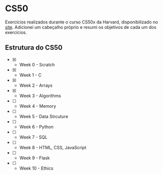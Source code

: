 # CS50

Exercícios realizados durante o curso CS50x da Harvard, disponibilizado
no [site](https://cs50.harvard.edu/x/2021/). Adicionei um cabeçalho próprio
e resumi os objetivos de cada um dos exercícios.

## Estrutura do CS50
- [x] - Week 0 - Scratch
- [x] - Week 1 - C
- [x] - Week 2 - Arrays
- [x] - Week 3 - Algorithms
- [ ] - Week 4 - Memory
- [ ] - Week 5 - Data Strcuture
- [ ] - Week 6 - Python
- [ ] - Week 7 - SQL
- [ ] - Week 8 - HTML, CSS, JavaScript
- [ ] - Week 9 - Flask
- [ ] - Week 10 - Ethics
